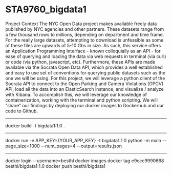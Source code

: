 # STA9760_bigdata1
Project Context The NYC Open Data project makes available freely data published by NYC agencies and other partners. These datasets range from a few thousand rows to millions, depending on department and time frame. For the really large datasets, attempting to download is unfeasible as some of these files are upwards of 5-10 Gbs in size. As such, this service offers an Application Programming Interface - known colloquially as an API - for ease of querying and loading the data via web requests in terminal (via curl) or code (via python, javascript, etc). Furthermore, these APIs are made available via the Socrata Open Data API, which provides a well established and easy to use set of conventions for querying public datasets such as the one we will be using. For this project, we will leverage a python client of the Socrata API to connect to the Open Parking and Camera Violations (OPCV) API, load all the data into an ElasticSearch instance, and visualize / analyze with Kibana. To accomplish this, we will leverage our knowledge of containerization, working with the terminal and python scripting. We will “share” our findings by deploying our docker images to Dockerhub and our code to Github.
___________________________
docker build -t bigdata1:1.0 .  
___________________________
docker run -e APP_KEY={YOUR_APP_KEY} -t bigdata1:1.0 python -m main --page_size=1000 --num_pages=4 --output=results.json
___________________________
docker login --username=besthl docker images docker tag e9ccc9990668 besthl/bigdata1:1.0 docker push besthl/bigdata1
